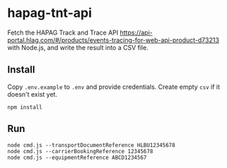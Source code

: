 # hapag-tnt-api

Fetch the HAPAG Track and Trace API https://api-portal.hlag.com/#/products/events-tracing-for-web-api-product-d73213 with Node.js, and write the result into a CSV file.

## Install

Copy `.env.example` to `.env` and provide credentials. Create empty `csv` if it doesn't exist yet.

```shell
npm install
```

## Run

```shell
node cmd.js --transportDocumentReference HLBU12345678
node cmd.js --carrierBookingReference 12345678
node cmd.js --equipmentReference ABCD1234567
```
